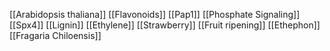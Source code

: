 [[Arabidopsis thaliana]]
[[Flavonoids]]
[[Pap1]]
[[Phosphate Signaling]]
[[Spx4]]
[[Lignin]]
[[Ethylene]]
[[Strawberry]]
[[Fruit ripening]]
[[Ethephon]]
[[Fragaria Chiloensis]]
